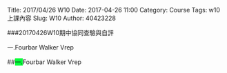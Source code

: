 Title: 2017/04/26 W10
Date: 2017-04-26 11:00
Category: Course
Tags: w10上課內容
Slug: W10
Author: 40423228

###20170426W10期中協同查驗與自評

一.Fourbar Walker Vrep

<!-- PELICAN_END_SUMMARY -->

##<span style="background-color: #00ff37">一.</span>Fourbar Walker Vrep